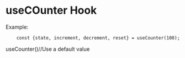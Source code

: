 # useCOunter Hook

Example:
```
    const {state, increment, decrement, reset} = useCounter(100);
```

useCounter()//Use a default value